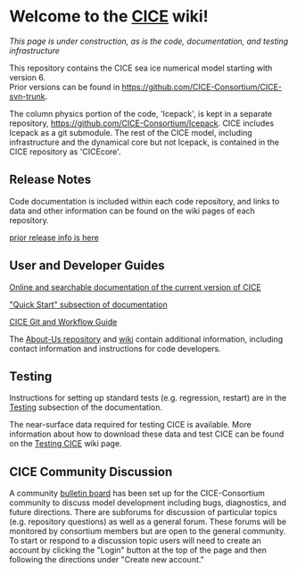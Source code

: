 # **Welcome to the [CICE](https://github.com/CICE-Consortium/CICE) wiki!**

*This page is under construction, as is the code, documentation, and testing infrastructure*

This repository contains the CICE sea ice numerical model starting with version 6.  
Prior versions can be found in https://github.com/CICE-Consortium/CICE-svn-trunk.

The column physics portion of the code, 'Icepack', is kept in a separate repository, https://github.com/CICE-Consortium/Icepack. CICE includes Icepack as a git submodule. The rest of the CICE model, including infrastructure and the dynamical core but not Icepack, is contained in the CICE repository as 'CICEcore'.   

## Release Notes  
Code documentation is included within each code repository, and links to data and other information can be found on the wiki pages of each repository.  
   
[prior release info is here](http://oceans11.lanl.gov/trac/CICE/wiki/SourceCode)

## User and Developer Guides
[Online and searchable documentation of the current version of CICE](https://cice-consortium.github.io/CICE/)

["Quick Start" subsection of documentation](https://cice-consortium.github.io/CICE/cice_2_quick_start.html) 

[CICE Git and Workflow Guide](https://docs.google.com/document/d/1rR6WAvZQT9iAMUp-m_HZ06AUCCI19mguFialsMCYs9o)

The [About-Us repository](https://github.com/CICE-Consortium/About-Us) and [wiki](https://github.com/CICE-Consortium/About-Us/wiki) contain additional information, including contact information and instructions for code developers.

## Testing
Instructions for setting up standard tests (e.g. regression, restart) are in the 
[Testing](https://cice-consortium.github.io/CICE/cice_7_testing.html) subsection of the documentation.

The near-surface data required for testing CICE is available. More information about how to download these data and test CICE can be found on the [Testing CICE](https://github.com/CICE-Consortium/CICE/wiki/Testing-CICE) wiki page. 

## CICE Community Discussion
A community [bulletin board](https://bb.cgd.ucar.edu/forums/cice-consortium-model-development) has been set up for the CICE-Consortium community to discuss model development including bugs, diagnostics, and future directions. There are subforums for discussion of particular topics (e.g. repository questions) as well as a general forum. These forums will be monitored by consortium members but are open to the general community. To start or respond to a discussion topic users will need to create an account by clicking the "Login" button at the top of the page and then following the directions under "Create new account."
